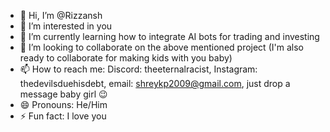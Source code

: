 - 👋 Hi, I’m @Rizzansh
- 👀 I’m interested in you
- 🌱 I’m currently learning how to integrate AI bots for trading and investing
- 💞️ I’m looking to collaborate on the above mentioned project (I'm also ready to collaborate for making kids with you baby)
- 📫 How to reach me: Discord: theeternalracist, Instagram: thedevilsduehisdebt, email: shreykp2009@gmail.com, just drop a message baby girl 😉
- 😄 Pronouns: He/Him
- ⚡ Fun fact: I love you

<!---
Rizzansh/Rizzansh is a ✨ special ✨ repository because its `README.md` (this file) appears on your GitHub profile.
You can click the Preview link to take a look at your changes.
--->
